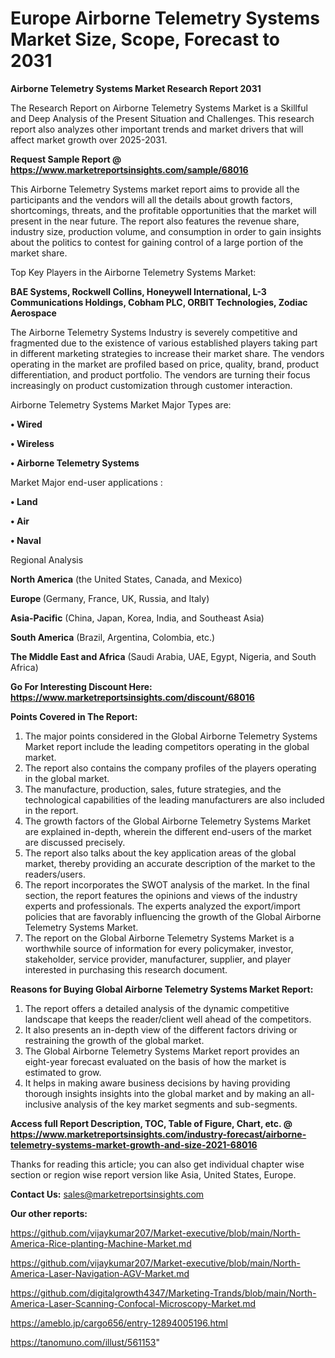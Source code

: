 # Europe Airborne Telemetry Systems Market Size, Scope, Forecast to 2031

<strong>Airborne Telemetry Systems Market Research Report 2031</strong>

The Research Report on Airborne Telemetry Systems Market is a Skillful and Deep Analysis of the Present Situation and Challenges. This research report also analyzes other important trends and market drivers that will affect market growth over 2025-2031.

<strong>Request Sample Report @ <a href=https://www.marketreportsinsights.com/sample/68016>https://www.marketreportsinsights.com/sample/68016</a></strong>

This Airborne Telemetry Systems market report aims to provide all the participants and the vendors will all the details about growth factors, shortcomings, threats, and the profitable opportunities that the market will present in the near future. The report also features the revenue share, industry size, production volume, and consumption in order to gain insights about the politics to contest for gaining control of a large portion of the market share.

Top Key Players in the Airborne Telemetry Systems Market:

<strong>BAE Systems, Rockwell Collins, Honeywell International, L-3 Communications Holdings, Cobham PLC, ORBIT Technologies, Zodiac Aerospace</strong>

The Airborne Telemetry Systems Industry is severely competitive and fragmented due to the existence of various established players taking part in different marketing strategies to increase their market share. The vendors operating in the market are profiled based on price, quality, brand, product differentiation, and product portfolio. The vendors are turning their focus increasingly on product customization through customer interaction.

Airborne Telemetry Systems Market Major Types are:

<strong>• Wired

• Wireless

• Airborne Telemetry Systems</strong>

Market Major end-user applications :

<strong>• Land

• Air

• Naval</strong>

Regional Analysis

</u><strong><b>North America</b></strong> (the United States, Canada, and Mexico)

<strong><b>Europe </b></strong>(Germany, France, UK, Russia, and Italy)

<strong><b>Asia-Pacific</b></strong> (China, Japan, Korea, India, and Southeast Asia)

<strong><b>South America</b></strong> (Brazil, Argentina, Colombia, etc.)

<strong><b>The Middle East and Africa</b></strong> (Saudi Arabia, UAE, Egypt, Nigeria, and South Africa)

<strong>Go For Interesting Discount Here: <a href=https://www.marketreportsinsights.com/discount/68016>https://www.marketreportsinsights.com/discount/68016</a></strong>

<strong>Points Covered in The Report:</strong>
<ol>
  <li>The major points considered in the Global Airborne Telemetry Systems Market report include the leading competitors operating in the global market.</li>
  <li>The report also contains the company profiles of the players operating in the global market.</li>
  <li>The manufacture, production, sales, future strategies, and the technological capabilities of the leading manufacturers are also included in the report.</li>
  <li>The growth factors of the Global Airborne Telemetry Systems Market are explained in-depth, wherein the different end-users of the market are discussed precisely.</li>
  <li>The report also talks about the key application areas of the global market, thereby providing an accurate description of the market to the readers/users.</li>
  <li>The report incorporates the SWOT analysis of the market. In the final section, the report features the opinions and views of the industry experts and professionals. The experts analyzed the export/import policies that are favorably influencing the growth of the Global Airborne Telemetry Systems Market.</li>
  <li>The report on the Global Airborne Telemetry Systems Market is a worthwhile source of information for every policymaker, investor, stakeholder, service provider, manufacturer, supplier, and player interested in purchasing this research document.</li>
</ol>
<strong>Reasons for Buying Global Airborne Telemetry Systems Market Report:</strong>

<ol>
  <li>The report offers a detailed analysis of the dynamic competitive landscape that keeps the reader/client well ahead of the competitors.</li>
  <li>It also presents an in-depth view of the different factors driving or restraining the growth of the global market.</li>
  <li>The Global Airborne Telemetry Systems Market report provides an eight-year forecast evaluated on the basis of how the market is estimated to grow.</li>
  <li>It helps in making aware business decisions by having providing thorough insights insights into the global market and by making an all-inclusive analysis of the key market segments and sub-segments.</li>
</ol>
<strong>Access full Report Description, TOC, Table of Figure, Chart, etc. @ <a href=https://www.marketreportsinsights.com/industry-forecast/airborne-telemetry-systems-market-growth-and-size-2021-68016>https://www.marketreportsinsights.com/industry-forecast/airborne-telemetry-systems-market-growth-and-size-2021-68016</a></strong>


Thanks for reading this article; you can also get individual chapter wise section or region wise report version like Asia, United States, Europe.

<strong>Contact Us:</strong>
sales@marketreportsinsights.com

<strong>Our other reports:</strong>

<a href=https://github.com/vijaykumar207/Market-executive/blob/main/North-America-Rice-planting-Machine-Market.md>https://github.com/vijaykumar207/Market-executive/blob/main/North-America-Rice-planting-Machine-Market.md</a>

<a href=https://github.com/vijaykumar207/Market-executive/blob/main/North-America-Laser-Navigation-AGV-Market.md>https://github.com/vijaykumar207/Market-executive/blob/main/North-America-Laser-Navigation-AGV-Market.md</a>

<a href=https://github.com/digitalgrowth4347/Marketing-Trands/blob/main/North-America-Laser-Scanning-Confocal-Microscopy-Market.md>https://github.com/digitalgrowth4347/Marketing-Trands/blob/main/North-America-Laser-Scanning-Confocal-Microscopy-Market.md</a>

<a href=https://ameblo.jp/cargo656/entry-12894005196.html>https://ameblo.jp/cargo656/entry-12894005196.html</a>

<a href=https://tanomuno.com/illust/561153>https://tanomuno.com/illust/561153</a>"
